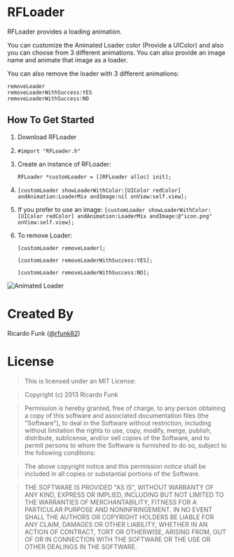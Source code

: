 RFLoader
========

RFLoader provides a loading animation.

You can customize the Animated Loader color (Provide a UIColor) and also you can choose from 3 different animations. You can also provide an image name and animate that image as a loader.  

You can also remove the loader with 3 different animations:

    removeLoader
    removeLoaderWithSuccess:YES
    removeLoaderWithSuccess:NO


## How To Get Started

1. Download RFLoader
2. `#import "RFLoader.h"`
3. Create an instance of RFLoader:

    `RFLoader *customLoader = [[RFLoader alloc] init];`
    
4.  `[customLoader showLoaderWithColor:[UIColor redColor] andAnimation:LoaderMix andImage:nil onView:self.view];`
5.  If you prefer to use an image: 
    `[customLoader showLoaderWithColor:[UIColor redColor] andAnimation:LoaderMix andImage:@"icon.png" onView:self.view];`
6.  To remove Loader: 
        

    `[customLoader removeLoader];`


    `[customLoader removeLoaderWithSuccess:YES];`
    

    `[customLoader removeLoaderWithSuccess:NO];`
    

![Animated Loader ](http://i.imgur.com/eSRa9Ox.png)


Created By
==========

Ricardo Funk ([@rfunk82](http://www.twitter.com/rfunk82))

License
=======

> This is licensed under an MIT License:

> Copyright (c) 2013 Ricardo Funk

> Permission is hereby granted, free of charge, to any person obtaining a
copy of this software and associated documentation files (the "Software"),
to deal in the Software without restriction, including without limitation
the rights to use, copy, modify, merge, publish, distribute, sublicense,
and/or sell copies of the Software, and to permit persons to whom the
Software is furnished to do so, subject to the following conditions:

> The above copyright notice and this permission notice shall be included in
all copies or substantial portions of the Software.

> THE SOFTWARE IS PROVIDED "AS IS", WITHOUT WARRANTY OF ANY KIND, EXPRESS OR
IMPLIED, INCLUDING BUT NOT LIMITED TO THE WARRANTIES OF MERCHANTABILITY,
FITNESS FOR A PARTICULAR PURPOSE AND NONINFRINGEMENT. IN NO EVENT SHALL THE
AUTHORS OR COPYRIGHT HOLDERS BE LIABLE FOR ANY CLAIM, DAMAGES OR OTHER
LIABILITY, WHETHER IN AN ACTION OF CONTRACT, TORT OR OTHERWISE, ARISING
FROM, OUT OF OR IN CONNECTION WITH THE SOFTWARE OR THE USE OR OTHER
DEALINGS IN THE SOFTWARE.
